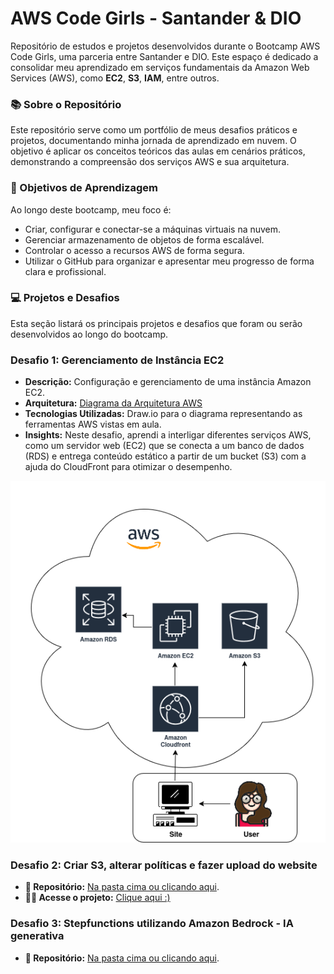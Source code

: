 # AWS Code Girls - Santander & DIO
 Repositório de estudos e projetos desenvolvidos durante o Bootcamp AWS Code Girls, uma parceria entre Santander e DIO. Este espaço é dedicado a consolidar meu aprendizado em serviços fundamentais da Amazon Web Services (AWS), como **EC2**, **S3**, **IAM**, entre outros.

### 📚 Sobre o Repositório
Este repositório serve como um portfólio de meus desafios práticos e projetos, documentando minha jornada de aprendizado em nuvem. O objetivo é aplicar os conceitos teóricos das aulas em cenários práticos, demonstrando a compreensão dos serviços AWS e sua arquitetura.

### 🎯 Objetivos de Aprendizagem

Ao longo deste bootcamp, meu foco é:

* Criar, configurar e conectar-se a máquinas virtuais na nuvem.
* Gerenciar armazenamento de objetos de forma escalável.
* Controlar o acesso a recursos AWS de forma segura.
* Utilizar o GitHub para organizar e apresentar meu progresso de forma clara e profissional.


### 💻 Projetos e Desafios
Esta seção listará os principais projetos e desafios que foram ou serão desenvolvidos ao longo do bootcamp. 

### Desafio 1: Gerenciamento de Instância EC2

* **Descrição:** Configuração e gerenciamento de uma instância Amazon EC2.
* **Arquitetura:** [Diagrama da Arquitetura AWS](images/diagrama_ec2_aws.png)
* **Tecnologias Utilizadas:** Draw.io para o diagrama representando as ferramentas AWS vistas em aula.
* **Insights:** Neste desafio, aprendi a interligar diferentes serviços AWS, como um servidor web (EC2) que se conecta a um banco de dados (RDS) e entrega conteúdo estático a partir de um bucket (S3) com a ajuda do CloudFront para otimizar o desempenho.

![Diagrama de Arquitetura AWS](images/diagrama_ec2_aws.png)

### Desafio 2: Criar S3, alterar políticas e fazer upload do website
* **📂 Repositório:** [Na pasta cima ou clicando aqui](https://github.com/Bootcamp-AWS-DIO/website-aws).
* **👩‍💻 Acesse o projeto:** [Clique aqui :) ](https://kellitissot.github.io/website-formacao-aws/)


### Desafio 3: Stepfunctions utilizando Amazon Bedrock - IA generativa
* **📂 Repositório:** [Na pasta cima ou clicando aqui](https://github.com/KelliTissot/codegirls_aws/tree/main/desafio3-stepfunctions).

